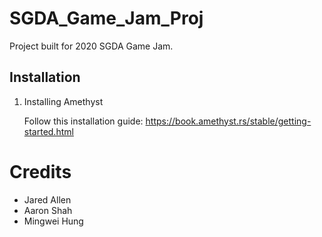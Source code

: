 # SGDA_Game_Jam_Proj
Project built for 2020 SGDA Game Jam.

## Installation

1. Installing Amethyst

    Follow this installation guide: https://book.amethyst.rs/stable/getting-started.html

# Credits
- Jared Allen
- Aaron Shah
- Mingwei Hung